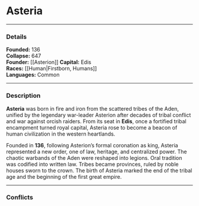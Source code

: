 # Asteria

---

### Details

**Founded:** 136  
**Collapse:** 647  
**Founder:** [[Asterion]]
**Capital:** Edis  
**Races:** [[Human|Firstborn, Humans]]  
**Languages:** Common  

---

### Description

**Asteria** was born in fire and iron from the scattered tribes of the Aden, unified by the legendary war-leader Asterion after decades of tribal conflict and war against orcish raiders. From its seat in **Edis**, once a fortified tribal encampment turned royal capital, Asteria rose to become a beacon of human civilization in the western heartlands.

Founded in **136**, following Asterion’s formal coronation as king, Asteria represented a new order, one of law, heritage, and centralized power. The chaotic warbands of the Aden were reshaped into legions. Oral tradition was codified into written law. Tribes became provinces, ruled by noble houses sworn to the crown. The birth of Asteria marked the end of the tribal age and the beginning of the first great empire.

___

### Conflicts


